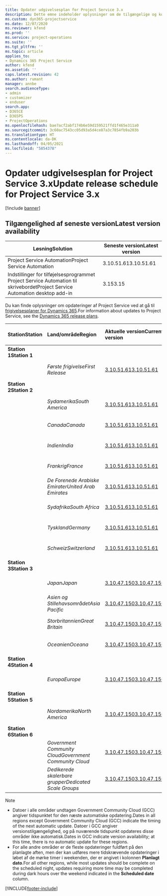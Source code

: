 ```yaml
---
title: Opdater udgivelsesplan for Project Service 3.x
description: Dette emne indeholder oplysninger om de tilgængelige og kommende udgivelser af Dynamics 365 Project Service Automation.
ms.custom: dyn365-projectservice
ms.date: 12/07/2020
ms.reviewer: kfend
ms.prod: ''
ms.service: project-operations
ms.suite: ''
ms.tgt_pltfrm: ''
ms.topic: article
applies_to:
- Dynamics 365 Project Service
author: kfend
ms.assetid: ''
caps.latest.revision: 42
ms.author: rumant
manager: annbe
search.audienceType:
- admin
- customizer
- enduser
search.app:
- D365CE
- D365PS
- ProjectOperations
ms.openlocfilehash: bae7acf2abf174b6e59d159521ffd1f465e311a0
ms.sourcegitcommit: 3c60ac7543cc05d93a5d4ce87a3c7854fb9a203b
ms.translationtype: HT
ms.contentlocale: da-DK
ms.lasthandoff: 04/05/2021
ms.locfileid: "5854378"
---
```

# <a name="update-release-schedule-for-project-service-3x"></a><span data-ttu-id="10f2d-103">Opdater udgivelsesplan for Project Service 3.x</span><span class="sxs-lookup"><span data-stu-id="10f2d-103">Update release schedule for Project Service 3.x</span></span>

[!include [banner](../includes/psa-now-project-operations.md)]

## <a name="latest-version-availability"></a><span data-ttu-id="10f2d-104">Tilgængelighed af seneste version</span><span class="sxs-lookup"><span data-stu-id="10f2d-104">Latest version availability</span></span>

| <span data-ttu-id="10f2d-105">Løsning</span><span class="sxs-lookup"><span data-stu-id="10f2d-105">Solution</span></span>  | <span data-ttu-id="10f2d-106">Seneste version</span><span class="sxs-lookup"><span data-stu-id="10f2d-106">Latest version</span></span> |
|-------|----|
| <span data-ttu-id="10f2d-107">Project Service Automation</span><span class="sxs-lookup"><span data-stu-id="10f2d-107">Project Service Automation</span></span>    | <span data-ttu-id="10f2d-108">3.10.51.61</span><span class="sxs-lookup"><span data-stu-id="10f2d-108">3.10.51.61</span></span> |
| <span data-ttu-id="10f2d-109">Indstillinger for tilføjelsesprogrammet Project Service Automation til skrivebordet</span><span class="sxs-lookup"><span data-stu-id="10f2d-109">Project Service Automation desktop add-in</span></span>                | <span data-ttu-id="10f2d-110">3.15</span><span class="sxs-lookup"><span data-stu-id="10f2d-110">3.15</span></span>          |

<span data-ttu-id="10f2d-111">Du kan finde oplysninger om opdateringer af Project Service ved at gå til [frigivelsesplaner for Dynamics 365](https://docs.microsoft.com/dynamics365/release-plans/).</span><span class="sxs-lookup"><span data-stu-id="10f2d-111">For information about updates to Project Service, see the [Dynamics 365 release plans](https://docs.microsoft.com/dynamics365/release-plans/).</span></span> 

| <span data-ttu-id="10f2d-112">Station</span><span class="sxs-lookup"><span data-stu-id="10f2d-112">Station</span></span>  | <span data-ttu-id="10f2d-113">Land/område</span><span class="sxs-lookup"><span data-stu-id="10f2d-113">Region</span></span> | <span data-ttu-id="10f2d-114">Aktuelle version</span><span class="sxs-lookup"><span data-stu-id="10f2d-114">Current version</span></span> | <span data-ttu-id="10f2d-115">Næste version</span><span class="sxs-lookup"><span data-stu-id="10f2d-115">Next version</span></span> |  <span data-ttu-id="10f2d-116">Planlagt dato</span><span class="sxs-lookup"><span data-stu-id="10f2d-116">Scheduled date</span></span>
| :---   | :---   | :---   | :---   |:---   |         
|<span data-ttu-id="10f2d-117"><strong>Station 1</strong></span><span class="sxs-lookup"><span data-stu-id="10f2d-117"><strong>Station 1</strong></span></span> | |  |  | |
| | <span data-ttu-id="10f2d-118"><i>Første frigivelse</i></span><span class="sxs-lookup"><span data-stu-id="10f2d-118"><i>First Release</i></span></span> | [<span data-ttu-id="10f2d-119">3.10.51.61</span><span class="sxs-lookup"><span data-stu-id="10f2d-119">3.10.51.61</span></span>](whats-new-ur-30.md) | <span data-ttu-id="10f2d-120">TBD</span><span class="sxs-lookup"><span data-stu-id="10f2d-120">TBD</span></span> | <span data-ttu-id="10f2d-121">23. april 2021</span><span class="sxs-lookup"><span data-stu-id="10f2d-121">April 23, 2021</span></span>
|<span data-ttu-id="10f2d-122"><strong>Station 2</strong></span><span class="sxs-lookup"><span data-stu-id="10f2d-122"><strong>Station 2</strong></span></span> | |  |  | |
| | <span data-ttu-id="10f2d-123"><i>Sydamerika</i></span><span class="sxs-lookup"><span data-stu-id="10f2d-123"><i>South America</i></span></span> | [<span data-ttu-id="10f2d-124">3.10.51.61</span><span class="sxs-lookup"><span data-stu-id="10f2d-124">3.10.51.61</span></span>](whats-new-ur-30.md) | <span data-ttu-id="10f2d-125">TBD</span><span class="sxs-lookup"><span data-stu-id="10f2d-125">TBD</span></span> | <span data-ttu-id="10f2d-126">30. april 2021</span><span class="sxs-lookup"><span data-stu-id="10f2d-126">April 30, 2021</span></span>
| | <span data-ttu-id="10f2d-127"><i>Canada</i></span><span class="sxs-lookup"><span data-stu-id="10f2d-127"><i>Canada</i></span></span> | [<span data-ttu-id="10f2d-128">3.10.51.61</span><span class="sxs-lookup"><span data-stu-id="10f2d-128">3.10.51.61</span></span>](whats-new-ur-30.md) | <span data-ttu-id="10f2d-129">TBD</span><span class="sxs-lookup"><span data-stu-id="10f2d-129">TBD</span></span> | <span data-ttu-id="10f2d-130">30. april 2021</span><span class="sxs-lookup"><span data-stu-id="10f2d-130">April 30, 2021</span></span>
| | <span data-ttu-id="10f2d-131"><i>Indien</i></span><span class="sxs-lookup"><span data-stu-id="10f2d-131"><i>India</i></span></span> | [<span data-ttu-id="10f2d-132">3.10.51.61</span><span class="sxs-lookup"><span data-stu-id="10f2d-132">3.10.51.61</span></span>](whats-new-ur-30.md) | <span data-ttu-id="10f2d-133">TBD</span><span class="sxs-lookup"><span data-stu-id="10f2d-133">TBD</span></span> | <span data-ttu-id="10f2d-134">30. april 2021</span><span class="sxs-lookup"><span data-stu-id="10f2d-134">April 30, 2021</span></span>
| | <span data-ttu-id="10f2d-135"><i>Frankrig</i></span><span class="sxs-lookup"><span data-stu-id="10f2d-135"><i>France</i></span></span> | [<span data-ttu-id="10f2d-136">3.10.51.61</span><span class="sxs-lookup"><span data-stu-id="10f2d-136">3.10.51.61</span></span>](whats-new-ur-30.md) | <span data-ttu-id="10f2d-137">TBD</span><span class="sxs-lookup"><span data-stu-id="10f2d-137">TBD</span></span> | <span data-ttu-id="10f2d-138">30. april 2021</span><span class="sxs-lookup"><span data-stu-id="10f2d-138">April 30, 2021</span></span>
| | <span data-ttu-id="10f2d-139"><i>De Forenede Arabiske Emirater</i></span><span class="sxs-lookup"><span data-stu-id="10f2d-139"><i>United Arab Emirates</i></span></span> | [<span data-ttu-id="10f2d-140">3.10.51.61</span><span class="sxs-lookup"><span data-stu-id="10f2d-140">3.10.51.61</span></span>](whats-new-ur-30.md) | <span data-ttu-id="10f2d-141">TBD</span><span class="sxs-lookup"><span data-stu-id="10f2d-141">TBD</span></span> | <span data-ttu-id="10f2d-142">30. april 2021</span><span class="sxs-lookup"><span data-stu-id="10f2d-142">April 30, 2021</span></span>
| | <span data-ttu-id="10f2d-143"><i>Sydafrika</i></span><span class="sxs-lookup"><span data-stu-id="10f2d-143"><i>South Africa</i></span></span> | [<span data-ttu-id="10f2d-144">3.10.51.61</span><span class="sxs-lookup"><span data-stu-id="10f2d-144">3.10.51.61</span></span>](whats-new-ur-30.md) | <span data-ttu-id="10f2d-145">TBD</span><span class="sxs-lookup"><span data-stu-id="10f2d-145">TBD</span></span> | <span data-ttu-id="10f2d-146">30. april 2021</span><span class="sxs-lookup"><span data-stu-id="10f2d-146">April 30, 2021</span></span>
| | <span data-ttu-id="10f2d-147"><i>Tyskland</i></span><span class="sxs-lookup"><span data-stu-id="10f2d-147"><i>Germany</i></span></span> | [<span data-ttu-id="10f2d-148">3.10.51.61</span><span class="sxs-lookup"><span data-stu-id="10f2d-148">3.10.51.61</span></span>](whats-new-ur-30.md) | <span data-ttu-id="10f2d-149">TBD</span><span class="sxs-lookup"><span data-stu-id="10f2d-149">TBD</span></span> | <span data-ttu-id="10f2d-150">30. april 2021</span><span class="sxs-lookup"><span data-stu-id="10f2d-150">April 30, 2021</span></span>
| | <span data-ttu-id="10f2d-151"><i>Schweiz</i></span><span class="sxs-lookup"><span data-stu-id="10f2d-151"><i>Switzerland</i></span></span> | [<span data-ttu-id="10f2d-152">3.10.51.61</span><span class="sxs-lookup"><span data-stu-id="10f2d-152">3.10.51.61</span></span>](whats-new-ur-30.md) | <span data-ttu-id="10f2d-153">TBD</span><span class="sxs-lookup"><span data-stu-id="10f2d-153">TBD</span></span> | <span data-ttu-id="10f2d-154">30. april 2021</span><span class="sxs-lookup"><span data-stu-id="10f2d-154">April 30, 2021</span></span>
|<span data-ttu-id="10f2d-155"><strong>Station 3</strong></span><span class="sxs-lookup"><span data-stu-id="10f2d-155"><strong>Station 3</strong></span></span> | |  |  | |
| | <span data-ttu-id="10f2d-156"><i>Japan</i></span><span class="sxs-lookup"><span data-stu-id="10f2d-156"><i>Japan</i></span></span> | [<span data-ttu-id="10f2d-157">3.10.47.150</span><span class="sxs-lookup"><span data-stu-id="10f2d-157">3.10.47.150</span></span>](whats-new-ur-29-5.md) | [<span data-ttu-id="10f2d-158">3.10.51.61</span><span class="sxs-lookup"><span data-stu-id="10f2d-158">3.10.51.61</span></span>](whats-new-ur-30.md) | <span data-ttu-id="10f2d-159">9. april 2021</span><span class="sxs-lookup"><span data-stu-id="10f2d-159">April 9, 2021</span></span>
| | <span data-ttu-id="10f2d-160"><i>Asien og Stillehavsområdet</i></span><span class="sxs-lookup"><span data-stu-id="10f2d-160"><i>Asia Pacific</i></span></span> | [<span data-ttu-id="10f2d-161">3.10.47.150</span><span class="sxs-lookup"><span data-stu-id="10f2d-161">3.10.47.150</span></span>](whats-new-ur-29-5.md) | [<span data-ttu-id="10f2d-162">3.10.51.61</span><span class="sxs-lookup"><span data-stu-id="10f2d-162">3.10.51.61</span></span>](whats-new-ur-30.md) | <span data-ttu-id="10f2d-163">9. april 2021</span><span class="sxs-lookup"><span data-stu-id="10f2d-163">April 9, 2021</span></span>
| | <span data-ttu-id="10f2d-164"><i>Storbritannien</i></span><span class="sxs-lookup"><span data-stu-id="10f2d-164"><i>Great Britain</i></span></span> | [<span data-ttu-id="10f2d-165">3.10.47.150</span><span class="sxs-lookup"><span data-stu-id="10f2d-165">3.10.47.150</span></span>](whats-new-ur-29-5.md) | [<span data-ttu-id="10f2d-166">3.10.51.61</span><span class="sxs-lookup"><span data-stu-id="10f2d-166">3.10.51.61</span></span>](whats-new-ur-30.md) | <span data-ttu-id="10f2d-167">9. april 2021</span><span class="sxs-lookup"><span data-stu-id="10f2d-167">April 9, 2021</span></span>
| | <span data-ttu-id="10f2d-168"><i>Oceanien</i></span><span class="sxs-lookup"><span data-stu-id="10f2d-168"><i>Oceana</i></span></span> | [<span data-ttu-id="10f2d-169">3.10.47.150</span><span class="sxs-lookup"><span data-stu-id="10f2d-169">3.10.47.150</span></span>](whats-new-ur-29-5.md) | [<span data-ttu-id="10f2d-170">3.10.51.61</span><span class="sxs-lookup"><span data-stu-id="10f2d-170">3.10.51.61</span></span>](whats-new-ur-30.md) | <span data-ttu-id="10f2d-171">9. april 2021</span><span class="sxs-lookup"><span data-stu-id="10f2d-171">April 9, 2021</span></span>
|<span data-ttu-id="10f2d-172"><strong>Station 4</strong></span><span class="sxs-lookup"><span data-stu-id="10f2d-172"><strong>Station 4</strong></span></span> | |  |  | |
| | <span data-ttu-id="10f2d-173"><i>Europa</i></span><span class="sxs-lookup"><span data-stu-id="10f2d-173"><i>Europe</i></span></span> | [<span data-ttu-id="10f2d-174">3.10.47.150</span><span class="sxs-lookup"><span data-stu-id="10f2d-174">3.10.47.150</span></span>](whats-new-ur-29-5.md) | [<span data-ttu-id="10f2d-175">3.10.51.61</span><span class="sxs-lookup"><span data-stu-id="10f2d-175">3.10.51.61</span></span>](whats-new-ur-30.md) | <span data-ttu-id="10f2d-176">16. april 2021</span><span class="sxs-lookup"><span data-stu-id="10f2d-176">April 16, 2021</span></span>
|<span data-ttu-id="10f2d-177"><strong>Station 5</strong></span><span class="sxs-lookup"><span data-stu-id="10f2d-177"><strong>Station 5</strong></span></span> | |  |  | |
| | <span data-ttu-id="10f2d-178"><i>Nordamerika</i></span><span class="sxs-lookup"><span data-stu-id="10f2d-178"><i>North America</i></span></span> | [<span data-ttu-id="10f2d-179">3.10.47.150</span><span class="sxs-lookup"><span data-stu-id="10f2d-179">3.10.47.150</span></span>](whats-new-ur-29-5.md) | [<span data-ttu-id="10f2d-180">3.10.51.61</span><span class="sxs-lookup"><span data-stu-id="10f2d-180">3.10.51.61</span></span>](whats-new-ur-30.md) | <span data-ttu-id="10f2d-181">23. april 2021</span><span class="sxs-lookup"><span data-stu-id="10f2d-181">April 23, 2021</span></span>
|<span data-ttu-id="10f2d-182"><strong>Station 6</strong></span><span class="sxs-lookup"><span data-stu-id="10f2d-182"><strong>Station 6</strong></span></span> | |  |  | |
| | <span data-ttu-id="10f2d-183"><i>Government Community Cloud</i></span><span class="sxs-lookup"><span data-stu-id="10f2d-183"><i>Government Community Cloud</i></span></span> | [<span data-ttu-id="10f2d-184">3.10.47.150</span><span class="sxs-lookup"><span data-stu-id="10f2d-184">3.10.47.150</span></span>](whats-new-ur-29-5.md) | [<span data-ttu-id="10f2d-185">3.10.51.61</span><span class="sxs-lookup"><span data-stu-id="10f2d-185">3.10.51.61</span></span>](whats-new-ur-30.md) | <span data-ttu-id="10f2d-186">30. april 2021</span><span class="sxs-lookup"><span data-stu-id="10f2d-186">April 30, 2021</span></span>
| | <span data-ttu-id="10f2d-187"><i>Dedikerede skalerbare grupper</i></span><span class="sxs-lookup"><span data-stu-id="10f2d-187"><i>Dedicated Scale Groups</i></span></span> | [<span data-ttu-id="10f2d-188">3.10.47.150</span><span class="sxs-lookup"><span data-stu-id="10f2d-188">3.10.47.150</span></span>](whats-new-ur-29-5.md) | [<span data-ttu-id="10f2d-189">3.10.51.61</span><span class="sxs-lookup"><span data-stu-id="10f2d-189">3.10.51.61</span></span>](whats-new-ur-30.md) | <span data-ttu-id="10f2d-190">30. april 2021</span><span class="sxs-lookup"><span data-stu-id="10f2d-190">April 30, 2021</span></span>

>[!Note]
> - <span data-ttu-id="10f2d-191">Datoer i alle områder undtagen Government Community Cloud (GCC) angiver tidspunktet for den næste automatiske opdatering.</span><span class="sxs-lookup"><span data-stu-id="10f2d-191">Dates in all regions except Government Community Cloud (GCC) indicate the timing of the next automatic update.</span></span> <span data-ttu-id="10f2d-192">Datoer i GCC angiver versionstilgængelighed, og på nuværende tidspunkt opdateres disse områder ikke automatisk.</span><span class="sxs-lookup"><span data-stu-id="10f2d-192">Dates in GCC indicate version availability; at this time, there is no automatic update for these regions.</span></span>
> - <span data-ttu-id="10f2d-193">For alle andre områder er de fleste opdateringer fuldført på den planlagte aften, men der kan udføres mere tidskrævende opdateringer i løbet af de mørke timer i weekenden, der er angivet i kolonnen **Planlagt dato**.</span><span class="sxs-lookup"><span data-stu-id="10f2d-193">For all other regions, while most updates should be complete on the scheduled night, updates requiring more time may be completed during dark hours over the weekend indicated in the **Scheduled date** column.</span></span>


[!INCLUDE[footer-include](../includes/footer-banner.md)]
